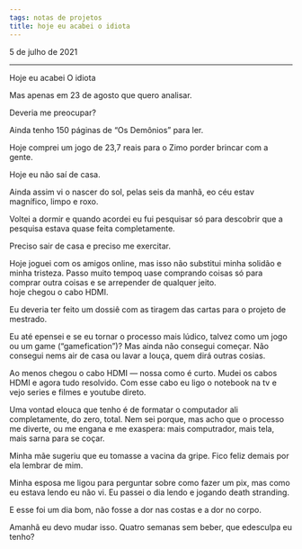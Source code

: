 ```yaml
---
tags: notas de projetos
title: hoje eu acabei o idiota
---
```


5 de julho de 2021

---
Hoje eu acabei O idiota

Mas apenas em 23 de agosto que quero analisar.

Deveria me preocupar?

Ainda tenho 150 páginas de “Os Demônios” para ler.

Hoje comprei um jogo de 23,7 reais para o Zimo porder brincar com a gente.

Hoje eu não saí de casa.

Ainda assim vi o nascer do sol, pelas seis da manhã, eo céu estav magnífico, limpo e roxo.

Voltei a dormir e quando acordei eu fui pesquisar só para descobrir que a pesquisa estava quase feita completamente.

Preciso sair de casa e preciso me exercitar.

Hoje joguei com os amigos online, mas isso não substitui minha solidão e minha tristeza. Passo muito tempoq uase comprando coisas só para comprar outra coisas e se arrepender de qualquer jeito.  
hoje chegou o cabo HDMI.

  
  

Eu deveria ter feito um dossiê com as tiragem das cartas para o projeto de mestrado.

Eu até epensei e se eu tornar o processo mais lúdico, talvez como um jogo ou um game (“gamefication”)? Mas ainda não consegui começar. Não consegui nems air de casa ou lavar a louça, quem dirá outras cosias.

Ao menos chegou o cabo HDMI — nossa como é curto. Mudei os cabos HDMI e agora tudo resolvido. Com esse cabo eu ligo o notebook na tv e vejo series e filmes e youtube direto.

Uma vontad elouca que tenho é de formatar o computador ali completamente, do zero, total. Nem sei porque, mas acho que o processo me diverte, ou me engana e me exaspera: mais computrador, mais tela, mais sarna para se coçar.

Minha mãe sugeriu que eu tomasse a vacina da gripe. Fico feliz demais por ela lembrar de mim.

Minha esposa me ligou para perguntar sobre como fazer um pix, mas como eu estava lendo eu não vi. Eu passei o dia lendo e jogando death stranding.

E esse foi um dia bom, não fosse a dor nas costas e a dor no corpo.

Amanhã eu devo mudar isso. Quatro semanas sem beber, que edesculpa eu tenho?